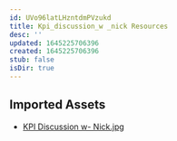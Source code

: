 ```yaml
---
id: UVo96latLHzntdmPVzukd
title: Kpi_discussion_w _nick Resources
desc: ''
updated: 1645225706396
created: 1645225706396
stub: false
isDir: true
---
```

## Imported Assets
- [KPI Discussion w- Nick.jpg](/assets/kpi-discussion-w--nick.jpg)
